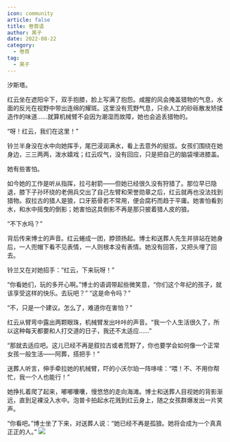 ```yaml
---
icon: community
article: false
title: 卷首语
author: 黒子
date: 2022-08-22
category:
  - 卷首
tag:
  - 黒子
---
```


汐斯塔。

红云坐在遮阳伞下，双手抱膝，脸上写满了抱怨。咸腥的风会掩盖猎物的气息，水面的反光在视野中带出连绵的耀斑。这里没有荒野气息，只余人工的砂砾散发矫揉造作的味道……就算机械臂不会因为潮湿而故障，她也会追丢猎物的。

“呀！红云，我们在这里！”

铃兰半身没在水中向她挥手，尾巴浸润满水，看上去意外的挺拔。女孩们围绕在她身边，三三两两，泼水嬉戏；红云叹气，没有回应，只是把自己的脑袋埋进膝盖。

她有些害怕。

如今她的工作是听从指挥，拉弓射箭——但她已经很久没有狩猎了。那位早已隐退，膝下子孙环绕的老佣兵交出了自己左臂和荣誉勋章之后，红云就再也没法找到猎物。叙拉古的猎人是狼，口牙筋骨若不常用，便会腐朽而趋于平庸。她害怕看到水，和水中摇曳的倒影；她害怕这具倒影不再是那只披着猎人皮的狼。

“不下水吗？”

背后传来博士的声音。红云蜷成一团，脖颈扬起。博士和送葬人先生并排站在她身后，一人兜帽下看不见表情，一人则根本没有表情。她没有回答，又把头埋了回去。

铃兰又在对她招手：“红云，下来玩呀！”

“你看她们，玩的多开心啊。”博士的语调带起些微笑意，“你们这个年纪的孩子，就该享受这样的快乐。去玩吧？”
“这是命令吗？”

“不，只是一个建议。怎么了，难道你在害怕？”

红云从臂弯中露出两颗眼珠，机械臂发出咔咔的声音。“我一个人生活很久了，所以这种每天都要和人打交道的日子，我还不太适应……”

“那就去适应吧。这儿已经不再是叙拉古或者荒野了，你也要学会如何像一个正常女孩一般生活——阿葬，搭把手！”

送葬人听言，伸手牵拉她的机械臂，吓的小沃尔珀一阵哆嗦：“喂！不、不用你帮忙，我一个人也能行！”

她挣扎着爬了起来，嘟嘟囔囔，慢悠悠的走向海滩。博士和送葬人目视她的背影渐远，直到足裸没入水中。泡普卡拍起水花溅到红云身上，随之女孩群爆发出一片笑声。

“你看吧。”博士坐了下来，对送葬人说：“她已经不再是孤狼。她将会成为一个真真正正的人。”
![](/eod.png)
